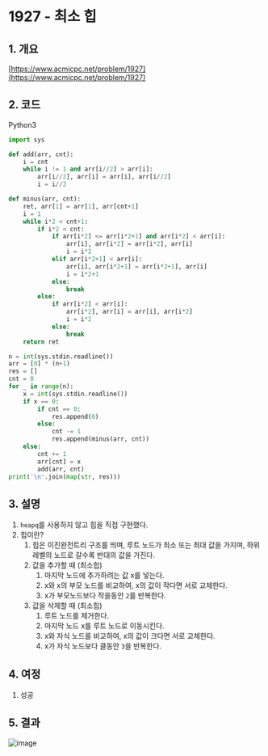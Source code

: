 # **1927 - 최소 힙**

## **1. 개요**

[https://www.acmicpc.net/problem/1927](https://www.acmicpc.net/problem/1927)

## **2. 코드**

Python3

```python
import sys

def add(arr, cnt):
    i = cnt
    while i != 1 and arr[i//2] > arr[i]:
        arr[i//2], arr[i] = arr[i], arr[i//2]
        i = i//2

def minus(arr, cnt):
    ret, arr[1] = arr[1], arr[cnt+1]
    i = 1
    while i*2 < cnt+1:
        if i*2 < cnt:
            if arr[i*2] <= arr[i*2+1] and arr[i*2] < arr[i]:
                arr[i], arr[i*2] = arr[i*2], arr[i]
                i = i*2
            elif arr[i*2+1] < arr[i]:
                arr[i], arr[i*2+1] = arr[i*2+1], arr[i]
                i = i*2+1
            else:
                break
        else:
            if arr[i*2] < arr[i]:
                arr[i*2], arr[i] = arr[i], arr[i*2]
                i = i*2
            else:
                break
    return ret

n = int(sys.stdin.readline())
arr = [0] * (n+1)
res = []
cnt = 0
for _ in range(n):
    x = int(sys.stdin.readline())
    if x == 0:
        if cnt == 0:
            res.append(0)
        else:
            cnt -= 1
            res.append(minus(arr, cnt))
    else:
        cnt += 1
        arr[cnt] = x
        add(arr, cnt)
print('\n'.join(map(str, res)))
```

## **3. 설명**

1. `heapq`를 사용하지 않고 힙을 직접 구현했다.
2. 힙이란?
    1. 힙은 이진완전트리 구조를 띄며, 루트 노드가 최소 또는 최대 값을 가지며, 하위 레벨의 노드로 갈수록 반대의 값을 가진다.
    2. 값을 추가할 때 (최소힙)
        1. 마지막 노드에 추가하려는 값 x를 넣는다.
        2. x와 x의 부모 노드를 비교하여, x의 값이 작다면 서로 교체한다.
        3. x가 부모노드보다 작을동안 `2`를 반복한다.
    3. 값을 삭제할 때 (최소힙)
        1. 루트 노드를 제거한다.
        2. 마지막 노드 x를 루트 노드로 이동시킨다.
        3. x와 자식 노드를 비교하여, x의 값이 크다면 서로 교체한다.
        4. x가 자식 노드보다 클동안 `3`을 반복한다.

## **4. 여정**

1. 성공

## **5. 결과**
![image](https://user-images.githubusercontent.com/41278416/91873515-12173280-ecb4-11ea-8971-c43f507ee838.png)
